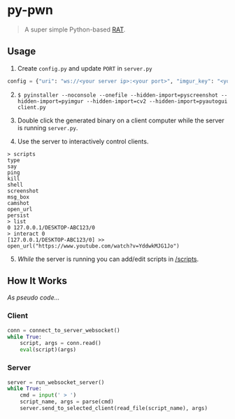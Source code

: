 # py-pwn

> A super simple Python-based [RAT](https://www.geeksforgeeks.org/introduction-to-rat-remote-administration-tool/).

## Usage

1. Create `config.py` and update `PORT` in `server.py`

```python
config = {"uri": "ws://<your server ip>:<your port>", "imgur_key": "<your imgur api key here>"}
```

2. `$ pyinstaller --noconsole --onefile --hidden-import=pyscreenshot --hidden-import=pyimgur --hidden-import=cv2 --hidden-import=pyautogui client.py`

3. Double click the generated binary on a client computer while the server is running `server.py`.

4. Use the server to interactively control clients.

```
> scripts
type
say
ping
kill
shell
screenshot
msg_box
camshot
open_url
persist
> list
0 127.0.0.1/DESKTOP-ABC123/0
> interact 0
[127.0.0.1/DESKTOP-ABC123/0] >> open_url("https://www.youtube.com/watch?v=YddwkMJG1Jo")
```

5. _While_ the server is running you can add/edit scripts in [/scripts](https://github.com/sshh12/py-pwn/tree/master/scripts).

## How It Works

_As pseudo code..._

### Client

```python
conn = connect_to_server_websocket()
while True:
    script, args = conn.read()
    eval(script)(args)
```

### Server

```python
server = run_websocket_server()
while True:
    cmd = input(' > ')
    script_name, args = parse(cmd)
    server.send_to_selected_client(read_file(script_name), args)
```
